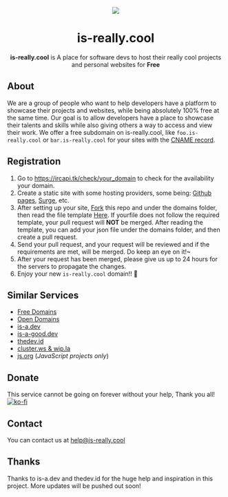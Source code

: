 <p align="center"><img src="https://i.ibb.co/DL4gxNX/logo-small.png" /></p>

<h1 align="center">is-really.cool</h1>

<p align="center"><strong>is-really.cool</strong> is A place for software devs to host their really cool projects and personal websites for <strong>Free</strong></p>

## About

We are a group of people who want to help developers have a platform to showcase their projects and websites, while being absolutely 100% free at the same time. Our goal is to allow developers have a place to showcase their talents and skills while also giving others a way to access and view their work. We offer a free subdomain on is-really.cool, like `foo.is-really.cool` or `bar.is-really.cool` for your sites with the [CNAME record](https://en.wikipedia.org/wiki/CNAME_record).


## Registration

1. Go to https://ircapi.tk/check/your_domain to check for the availability your domain.
2. Create a static site with some hosting providers, some being: [Github pages](https://pages.github.com), [Surge](https://surge.sh), etc.
3. After setting up your site, [Fork](https://github.com/is-really-cool/register/fork) this repo and under the domains folder, then read the file template [Here](https://github.com/is-really-cool/register/blob/main/JSON_TEMPLATE.md). If yourfile does not follow the required template, your pull request will **NOT** be merged. After reading the template, you can add your json file under the domains folder, and then create a pull request.
4. Send your pull request, and your request will be reviewed and if the requirements are met, will be merged. Do keep an eye on it!~
5. After your request has been merged, please give us up to 24 hours for the servers to propagate the changes. 
6. Enjoy your new `is-really.cool` domain!! 🥳

## Similar Services

- [Free Domains](https://github.com/free-domains/register)
- [Open Domains](https://github.com/open-domains/register)
- [is-a.dev](https://github.com/is-a-dev/register)
- [is-a-good.dev](https://github.com/is-a-good-dev/register)
- [thedev.id](https://github.com/fransallen/thedev.id)
- [cluster.ws & wip.la](https://github.com/Olivr/free-domain)
- [js.org](https://github.com/js-org/js.org) (*JavaScript projects only*)

## Donate

This service cannot be going on forever without your help, Thank you all!  
[![ko-fi](https://ko-fi.com/img/githubbutton_sm.svg)](https://ko-fi.com/E1E8GE56L)

## Contact

You can contact us at help@is-really.cool

## Thanks

Thanks to is-a.dev and thedev.id for the huge help and inspiration in this project. More updates will be pushed out soon!
